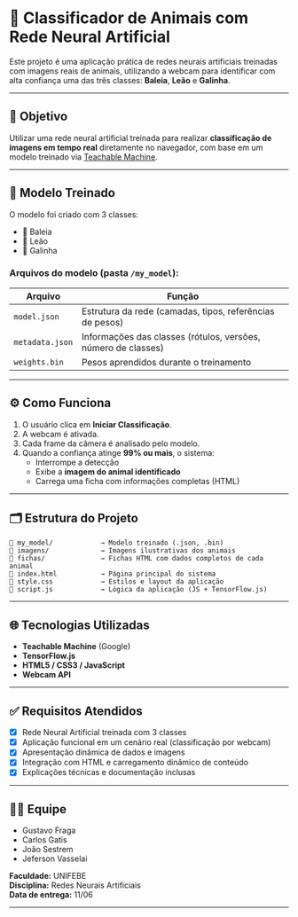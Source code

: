 # 🐾 Classificador de Animais com Rede Neural Artificial

Este projeto é uma aplicação prática de redes neurais artificiais treinadas com imagens reais de animais, utilizando a webcam para identificar com alta confiança uma das três classes: **Baleia**, **Leão** e **Galinha**.

---

## 📌 Objetivo

Utilizar uma rede neural artificial treinada para realizar **classificação de imagens em tempo real** diretamente no navegador, com base em um modelo treinado via [Teachable Machine](https://teachablemachine.withgoogle.com/).

---

## 🧠 Modelo Treinado

O modelo foi criado com 3 classes:

- 🐋 Baleia
- 🦁 Leão
- 🐔 Galinha

### Arquivos do modelo (pasta `/my_model`):

| Arquivo         | Função                                                             |
|------------------|---------------------------------------------------------------------|
| `model.json`     | Estrutura da rede (camadas, tipos, referências de pesos)           |
| `metadata.json`  | Informações das classes (rótulos, versões, número de classes)      |
| `weights.bin`    | Pesos aprendidos durante o treinamento                             |

---

## ⚙️ Como Funciona

1. O usuário clica em **Iniciar Classificação**.
2. A webcam é ativada.
3. Cada frame da câmera é analisado pelo modelo.
4. Quando a confiança atinge **99% ou mais**, o sistema:
   - Interrompe a detecção
   - Exibe a **imagem do animal identificado**
   - Carrega uma ficha com informações completas (HTML)

---

## 🗂️ Estrutura do Projeto

```
📁 my_model/            → Modelo treinado (.json, .bin)
📁 imagens/             → Imagens ilustrativas dos animais
📁 fichas/              → Fichas HTML com dados completos de cada animal
📄 index.html           → Página principal do sistema
🎨 style.css            → Estilos e layout da aplicação
🧠 script.js            → Lógica da aplicação (JS + TensorFlow.js)
```

---

## 🌐 Tecnologias Utilizadas

- **Teachable Machine** (Google)
- **TensorFlow.js**
- **HTML5 / CSS3 / JavaScript**
- **Webcam API**

---

## ✅ Requisitos Atendidos

- [x] Rede Neural Artificial treinada com 3 classes
- [x] Aplicação funcional em um cenário real (classificação por webcam)
- [x] Apresentação dinâmica de dados e imagens
- [x] Integração com HTML e carregamento dinâmico de conteúdo
- [x] Explicações técnicas e documentação inclusas

---

## 👨‍💻 Equipe

- Gustavo Fraga  
- Carlos Gatis  
- João Sestrem  
- Jeferson Vasselai  

**Faculdade:** UNIFEBE  
**Disciplina:** Redes Neurais Artificiais  
**Data de entrega:** 11/06

---
